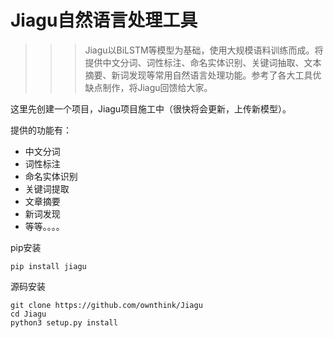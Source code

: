 # Jiagu自然语言处理工具
>>> Jiagu以BiLSTM等模型为基础，使用大规模语料训练而成。将提供中文分词、词性标注、命名实体识别、关键词抽取、文本摘要、新词发现等常用自然语言处理功能。参考了各大工具优缺点制作，将Jiagu回馈给大家。

这里先创建一个项目，Jiagu项目施工中（很快将会更新，上传新模型）。


提供的功能有：
* 中文分词
* 词性标注
* 命名实体识别
* 关键词提取
* 文章摘要
* 新词发现
* 等等。。。。




pip安装
```shell
pip install jiagu
```
源码安装
```shell
git clone https://github.com/ownthink/Jiagu
cd Jiagu
python3 setup.py install
```






